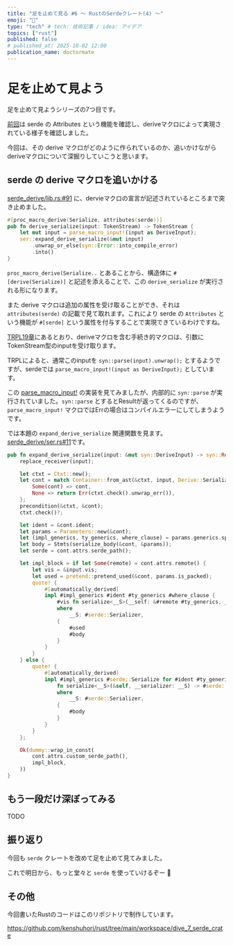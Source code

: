 ```yaml
---
title: "足を止めて見る #6 〜 RustのSerdeクレート(4) 〜"
emoji: "🚶"
type: "tech" # tech: 技術記事 / idea: アイデア
topics: ["rust"]
published: false
# published_at: 2025-10-02 12:00
publication_name: doctormate
---
```


# 足を止めて見よう

足を止めて見ようシリーズの7つ目です。

[前回](https://zenn.dev/doctormate/articles/dive_6_serde_crate)は serde の Attributes という機能を確認し、deriveマクロによって実現されている様子を確認しました。

今回は、その derive マクロがどのように作られているのか、追いかけながらderiveマクロについて深掘りしていこうと思います。

## serde の derive マクロを追いかける

[serde_derive/lib.rs:#91](https://docs.rs/serde_derive/latest/src/serde_derive/lib.rs.html#91) に、dervieマクロの宣言が記述されているところまで突き止めました。

```rust
#[proc_macro_derive(Serialize, attributes(serde))]
pub fn derive_serialize(input: TokenStream) -> TokenStream {
    let mut input = parse_macro_input!(input as DeriveInput);
    ser::expand_derive_serialize(&mut input)
        .unwrap_or_else(syn::Error::into_compile_error)
        .into()
}
```

`proc_macro_derive(Serialize..` とあることから、構造体に `#[derive(Serialize)]` と記述を添えることで、この `derive_serialize` が実行される形になります。

また derive マクロは追加の属性を受け取ることができ、それは `attributes(serde)` の記載で見て取れます。これにより serde の `Attributes` という機能が `#[serde]` という属性を付与することで実現できているわけですね。

[TRPL19章](https://doc.rust-jp.rs/book-ja/ch19-06-macros.html)にあるとおり、deriveマクロを含む手続き的マクロは、引数にTokenStream型のinputを受け取ります。

TRPLによると、通常このinputを `syn::parse(input).unwrap();` とするようですが、serdeでは `parse_macro_input!(input as DeriveInput);` としています。

この [parse_macro_input!](https://docs.rs/syn/2.0.104/src/syn/parse_macro_input.rs.html#108-128) の実装を見てみましたが、内部的に `syn::parse` が実行されていました。`syn::parse` とするとResultが返ってくるのですが、 `parse_macro_input!` マクロではErrの場合はコンパイルエラーにしてしまうようです。

では本題の `expand_derive_serialize` 関連関数を見ます。[serde_derive/ser.rs#11](https://docs.rs/serde_derive/latest/src/serde_derive/ser.rs.html#11-61)です。

```rust
pub fn expand_derive_serialize(input: &mut syn::DeriveInput) -> syn::Result<TokenStream> {
    replace_receiver(input);

    let ctxt = Ctxt::new();
    let cont = match Container::from_ast(&ctxt, input, Derive::Serialize) {
        Some(cont) => cont,
        None => return Err(ctxt.check().unwrap_err()),
    };
    precondition(&ctxt, &cont);
    ctxt.check()?;

    let ident = &cont.ident;
    let params = Parameters::new(&cont);
    let (impl_generics, ty_generics, where_clause) = params.generics.split_for_impl();
    let body = Stmts(serialize_body(&cont, &params));
    let serde = cont.attrs.serde_path();

    let impl_block = if let Some(remote) = cont.attrs.remote() {
        let vis = &input.vis;
        let used = pretend::pretend_used(&cont, params.is_packed);
        quote! {
            #[automatically_derived]
            impl #impl_generics #ident #ty_generics #where_clause {
                #vis fn serialize<__S>(__self: &#remote #ty_generics, __serializer: __S) -> #serde::__private::Result<__S::Ok, __S::Error>
                where
                    __S: #serde::Serializer,
                {
                    #used
                    #body
                }
            }
        }
    } else {
        quote! {
            #[automatically_derived]
            impl #impl_generics #serde::Serialize for #ident #ty_generics #where_clause {
                fn serialize<__S>(&self, __serializer: __S) -> #serde::__private::Result<__S::Ok, __S::Error>
                where
                    __S: #serde::Serializer,
                {
                    #body
                }
            }
        }
    };

    Ok(dummy::wrap_in_const(
        cont.attrs.custom_serde_path(),
        impl_block,
    ))
}
```



## もう一段だけ深ぼってみる

TODO

## 振り返り

今回も `serde` クレートを改めて足を止めて見てみました。

これで明日から、もっと堂々と `serde` を使っていけるぞー 🙌

## その他

今回書いたRustのコードはこのリポジトリで制作しています。

https://github.com/kenshuhori/rust/tree/main/workspace/dive_7_serde_crate

